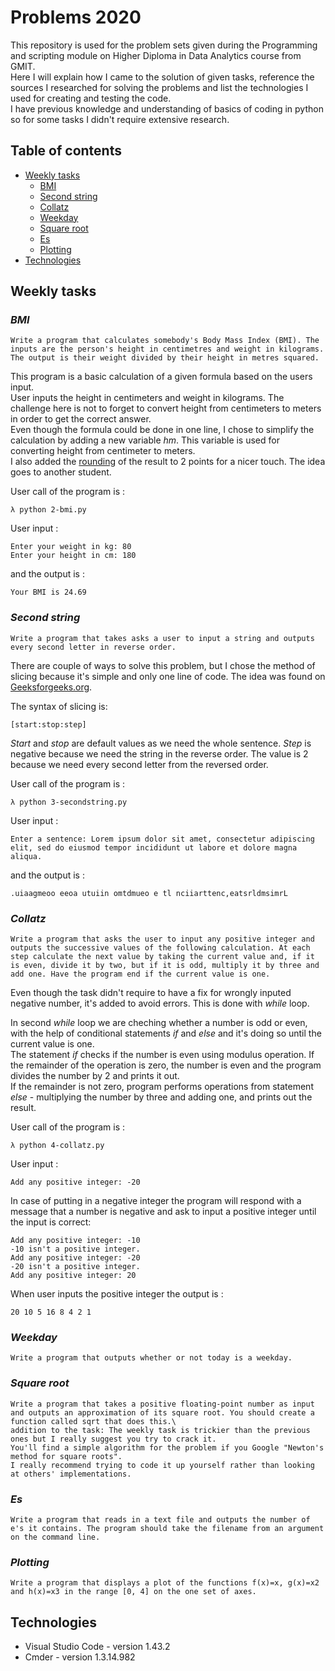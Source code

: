 # Problems 2020

This repository is used for the problem sets given during the Programming and scripting module on Higher Diploma in Data Analytics course from GMIT.\
Here I will explain how I came to the solution of given tasks, reference the sources I researched for solving the problems and list the technologies I used for creating and testing the code.\
I have previous knowledge and understanding of basics of coding in python so for some tasks I didn't require extensive research.


## Table of contents
* [Weekly tasks](#weekly-tasks)
    * [BMI](#bmi)
    * [Second string](#second-string)
    * [Collatz](#collatz)
    * [Weekday](#weekday)
    * [Square root](#square-root)
    * [Es](#es)
    * [Plotting](#plotting)
* [Technologies](#technologies)


## Weekly tasks

### ***BMI***

    Write a program that calculates somebody's Body Mass Index (BMI). The inputs are the person's height in centimetres and weight in kilograms. The output is their weight divided by their height in metres squared. 

This program is a basic calculation of a given formula based on the users input.\
User inputs the height in centimeters and weight in kilograms. The challenge here is not to forget to convert height from centimeters to meters in order to get the correct answer.\
Even though the formula could be done in one line, I chose to simplify the calculation by adding a new variable *hm*. This variable is used for converting height from centimeter to meters.\
I also added the [rounding](https://www.geeksforgeeks.org/round-function-python) of the result to 2 points for a nicer touch. The idea goes to another student.

User call of the program is :

```
λ python 2-bmi.py
```
User input :
```
Enter your weight in kg: 80
Enter your height in cm: 180
```
and the output is :

```
Your BMI is 24.69
```
  ### ***Second string***

    Write a program that takes asks a user to input a string and outputs every second letter in reverse order. 

There are couple of ways to solve this problem, but I chose the method of slicing because it's simple and only one line of code. The idea was found on [Geeksforgeeks.org](https://www.geeksforgeeks.org/reverse-string-python-5-different-ways/).

The syntax of slicing is:
``` 
[start:stop:step]
```
*Start* and *stop* are default values as we need the whole sentence. *Step* is negative because we need the string in the reverse order. The value is 2 because we need every second letter from the reversed order.

User call of the program is :

```
λ python 3-secondstring.py
```
User input :
```
Enter a sentence: Lorem ipsum dolor sit amet, consectetur adipiscing elit, sed do eiusmod tempor incididunt ut labore et dolore magna aliqua.
```
and the output is :

```
.uiaagmeoo eeoa utuiin omtdmueo e tl nciiarttenc,eatsrldmsimrL
```



  ### ***Collatz***
    
    Write a program that asks the user to input any positive integer and outputs the successive values of the following calculation. At each step calculate the next value by taking the current value and, if it is even, divide it by two, but if it is odd, multiply it by three and add one. Have the program end if the current value is one.

Even though the task didn't require to have a fix for wrongly inputed negative number, it's added to avoid errors. This is done with *while* loop.

In second *while* loop we are cheching whether a number is odd or even, with the help of conditional statements *if* and *else* and it's doing so until the current value is one.\
The statement *if* checks if the number is even using modulus operation. If the remainder of the operation is zero, the number is even and the program divides the number by 2 and prints it out.\
If the remainder is not zero, program performs operations from statement *else* - multiplying the number by three and adding one, and prints out the result.



User call of the program is :

```
λ python 4-collatz.py
```
User input :
```
Add any positive integer: -20
```
In case of putting in a negative integer the program will respond with a message that a number is negative and ask to input a positive integer until the input is correct:
```
Add any positive integer: -10
-10 isn't a positive integer.
Add any positive integer: -20
-20 isn't a positive integer.
Add any positive integer: 20
```

When user inputs the positive integer the output is :

```
20 10 5 16 8 4 2 1
```

  ### ***Weekday***

    Write a program that outputs whether or not today is a weekday.

  ### ***Square root***

    Write a program that takes a positive floating-point number as input and outputs an approximation of its square root. You should create a function called sqrt that does this.\
    addition to the task: The weekly task is trickier than the previous ones but I really suggest you try to crack it.
    You'll find a simple algorithm for the problem if you Google "Newton's method for square roots".
    I really recommend trying to code it up yourself rather than looking at others' implementations.

  ### ***Es***

    Write a program that reads in a text file and outputs the number of e's it contains. The program should take the filename from an argument on the command line. 

  ### ***Plotting***
    
    Write a program that displays a plot of the functions f(x)=x, g(x)=x2 and h(x)=x3 in the range [0, 4] on the one set of axes. 

## Technologies

  * Visual Studio Code - version 1.43.2
  * Cmder - version 1.3.14.982



